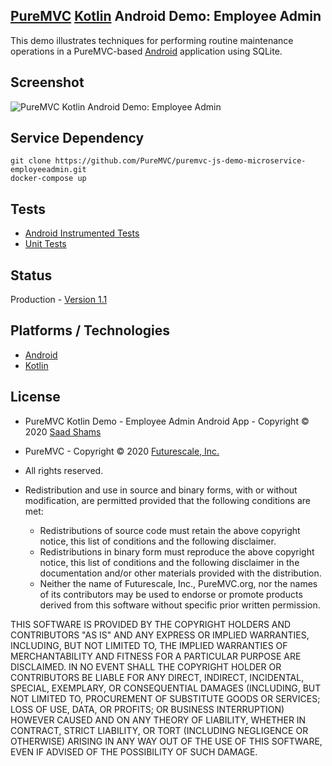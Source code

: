 ## [PureMVC](http://puremvc.github.com/) [Kotlin](https://github.com/PureMVC/puremvc-kotlin-multicore-framework/wiki) Android Demo: Employee Admin

This demo illustrates techniques for performing routine maintenance operations in a PureMVC-based [Android](https://en.wikipedia.org/wiki/Android_(operating_system)) application using SQLite.

## Screenshot
![PureMVC Kotlin Android Demo: Employee Admin](http://puremvc.org/pages/images/screenshots/PureMVC-Shot-Kotlin-Android-EmployeeAdmin.png)

## Service Dependency
```
git clone https://github.com/PureMVC/puremvc-js-demo-microservice-employeeadmin.git
docker-compose up
```

## Tests
* [Android Instrumented Tests](http://puremvc.org/pages/images/screenshots/PureMVC-Shot-Kotlin-Android-EmployeeAdmin-UITests.gif)
* [Unit Tests](http://puremvc.github.io/pages/images/screenshots/PureMVC-Shot-Kotlin-Android-EmployeeAdmin-UnitTests.png)

## Status
Production - [Version 1.1](https://github.com/PureMVC/puremvc-kotlin-demo-android-employeeadmin/blob/master/VERSION)

## Platforms / Technologies
* [Android](https://en.wikipedia.org/wiki/Android_(operating_system))
* [Kotlin](https://en.wikipedia.org/wiki/Kotlin_(programming_language))

## License
* PureMVC Kotlin Demo - Employee Admin Android App - Copyright © 2020 [Saad Shams](https://www.linkedin.com/in/muizz/)
* PureMVC - Copyright © 2020 [Futurescale, Inc.](http://futurescale.com)
* All rights reserved.

* Redistribution and use in source and binary forms, with or without modification, are permitted provided that the following conditions are met:

  * Redistributions of source code must retain the above copyright notice, this list of conditions and the following disclaimer.
  * Redistributions in binary form must reproduce the above copyright notice, this list of conditions and the following disclaimer in the documentation and/or other materials provided with the distribution.
  * Neither the name of Futurescale, Inc., PureMVC.org, nor the names of its contributors may be used to endorse or promote products derived from this software without specific prior written permission.

THIS SOFTWARE IS PROVIDED BY THE COPYRIGHT HOLDERS AND CONTRIBUTORS "AS IS" AND ANY EXPRESS OR IMPLIED WARRANTIES, INCLUDING, BUT NOT LIMITED TO, THE IMPLIED WARRANTIES OF MERCHANTABILITY AND FITNESS FOR A PARTICULAR PURPOSE ARE DISCLAIMED. IN NO EVENT SHALL THE COPYRIGHT HOLDER OR CONTRIBUTORS BE LIABLE FOR ANY DIRECT, INDIRECT, INCIDENTAL, SPECIAL, EXEMPLARY, OR CONSEQUENTIAL DAMAGES (INCLUDING, BUT NOT LIMITED TO, PROCUREMENT OF SUBSTITUTE GOODS OR SERVICES; LOSS OF USE, DATA, OR PROFITS; OR BUSINESS INTERRUPTION) HOWEVER CAUSED AND ON ANY THEORY OF LIABILITY, WHETHER IN CONTRACT, STRICT LIABILITY, OR TORT (INCLUDING NEGLIGENCE OR OTHERWISE) ARISING IN ANY WAY OUT OF THE USE OF THIS SOFTWARE, EVEN IF ADVISED OF THE POSSIBILITY OF SUCH DAMAGE.
